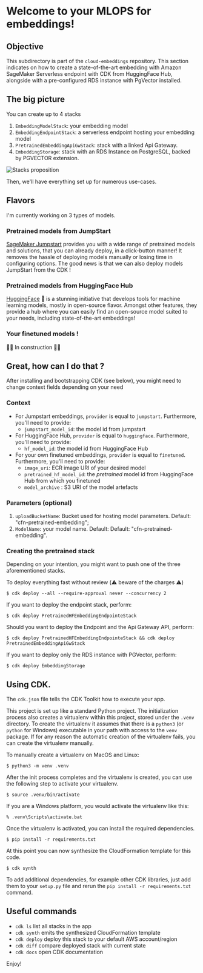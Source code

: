 # Welcome to your MLOPS for embeddings!

## Objective

This subdirectory is part of the `cloud-embeddings` repository. This section indicates on how to create a state-of-the-art embedding with Amazon SageMaker Serverless endpoint with CDK from HuggingFace Hub, alongside with a pre-configured RDS instance with PgVector installed.


## The big picture

You can create up to 4 stacks
1. `EmbeddingModelStack`: your embedding model
2. `EmbeddingEndpointStack`: a serverless endpoint hosting your embedding model
3. `PretrainedEmbeddingApiGwStack`:  stack with a linked Api Gateway.
4. `EmbeddingStorage`: stack with an RDS Instance on PostgreSQL, backed by PGVECTOR extension.

![Stacks proposition](https://github.com/mNemlaghi/cloud-embeddings/assets/12110853/e177f369-3276-4c3c-9cd4-1b4966309db6)

Then, we'll have everything set up for numerous use-cases.

## Flavors

I'm currently working on 3 types of models.

### Pretrained models from JumpStart

[SageMaker Jumpstart](https://docs.aws.amazon.com/sagemaker/latest/dg/studio-jumpstart.html) provides you with a wide range of pretrained models and solutions, that you can already deploy, in a click-button manner! It removes the hassle of deploying models manually or losing time in configuring options. The good news is that we can also deploy models JumpStart from the CDK !

### Pretrained models from HuggingFace Hub

[HuggingFace](https://huggingface.co/) 🤗 is a stunning initiative that develops tools for machine learning models, mostly in open-source flavor. Amongst other features, they provide a hub where you can easily find an open-source model suited to your needs, including state-of-the-art embeddings!

### Your finetuned models !

🚧🚧 In construction 🚧🚧


## Great, how can I do that ?

After installing and bootstrapping CDK (see below), you might need to change context fields depending on your need

### Context

* For Jumpstart embeddings, `provider` is equal to `jumpstart`. Furthermore, you'll need to provide:
    - `jumpstart_model_id`: the model id from jumpstart 
* For HuggingFace Hub, `provider` is equal to `huggingface`. Furthermore, you'll need to provide:
    - `hf_model_id`: the model id from HuggingFace Hub
* For your own finetuned embeddings, `provider` is equal to `finetuned`. Furthermore, you'll need to provide:
    -  `image_uri`: ECR image URI of your desired model
    -  `pretrained_hf_model_id`: the _pretrained_ model id from HuggingFace Hub from which you finetuned
    -  `model_archive` : S3 URI of the model artefacts


### Parameters (optional)
1. `uploadBucketName`: Bucket used for hosting model parameters. Default: "cfn-pretrained-embedding";
2. `ModelName`: your  model name. Default: Default: "cfn-pretrained-embedding".


### Creating the pretrained stack

Depending on your intention, you might want to push one of the three aforementioned stacks.

To deploy everything fast without review (⚠️️ ️be️war️e of️ the ️charge️s ⚠️)

```
$ cdk deploy --all --require-approval never --concurrency 2
```

If you want to deploy the endpoint stack, perform:

```
$ cdk deploy PretrainedHFEmbeddingEndpointeStack
```

Should you want to deploy the Endpoint and the Api Gateway API, perform:

```
$ cdk deploy PretrainedHFEmbeddingEndpointeStack && cdk deploy PretrainedEmbeddingApiGwStack
```

If you want to deploy only the RDS instance with PGVector, perform:

```
$ cdk deploy EmbeddingStorage
```

## Using CDK.

The `cdk.json` file tells the CDK Toolkit how to execute your app.

This project is set up like a standard Python project.  The initialization
process also creates a virtualenv within this project, stored under the `.venv`
directory.  To create the virtualenv it assumes that there is a `python3`
(or `python` for Windows) executable in your path with access to the `venv`
package. If for any reason the automatic creation of the virtualenv fails,
you can create the virtualenv manually.

To manually create a virtualenv on MacOS and Linux:

```
$ python3 -m venv .venv
```

After the init process completes and the virtualenv is created, you can use the following
step to activate your virtualenv.

```
$ source .venv/bin/activate
```

If you are a Windows platform, you would activate the virtualenv like this:

```
% .venv\Scripts\activate.bat
```

Once the virtualenv is activated, you can install the required dependencies.

```
$ pip install -r requirements.txt
```

At this point you can now synthesize the CloudFormation template for this code.

```
$ cdk synth
```

To add additional dependencies, for example other CDK libraries, just add
them to your `setup.py` file and rerun the `pip install -r requirements.txt`
command.

## Useful commands

 * `cdk ls`          list all stacks in the app
 * `cdk synth`       emits the synthesized CloudFormation template
 * `cdk deploy`      deploy this stack to your default AWS account/region
 * `cdk diff`        compare deployed stack with current state
 * `cdk docs`        open CDK documentation

Enjoy!


